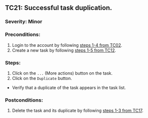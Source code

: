 ## TC21: Successful task duplication.
### Severity: Minor
### Preconditions:
1. Login to the account by following [steps 1-4 from TC02](TC02.md).
2. Create a new task by following [steps 1-5 from TC12](TC12.md).
### Steps:
1. Click on the `...` (More actions) button on the task.
2. Click on the `Duplicate` button.
* Verify that a duplicate of the task appears in the task list.
### Postconditions:
1. Delete the task and its duplicate by following [steps 1-3 from TC17](TC17.md).
